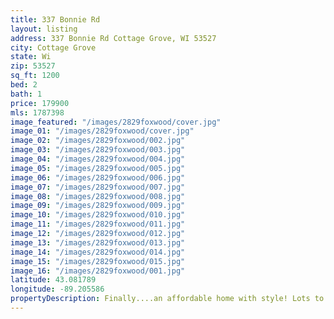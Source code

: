 ```yaml
---
title: 337 Bonnie Rd
layout: listing
address: 337 Bonnie Rd Cottage Grove, WI 53527
city: Cottage Grove
state: Wi
zip: 53527
sq_ft: 1200
bed: 2
bath: 1
price: 179900
mls: 1787398
image_featured: "/images/2829foxwood/cover.jpg"
image_01: "/images/2829foxwood/cover.jpg"
image_02: "/images/2829foxwood/002.jpg"
image_03: "/images/2829foxwood/003.jpg"
image_04: "/images/2829foxwood/004.jpg"
image_05: "/images/2829foxwood/005.jpg"
image_06: "/images/2829foxwood/006.jpg"
image_07: "/images/2829foxwood/007.jpg"
image_08: "/images/2829foxwood/008.jpg"
image_09: "/images/2829foxwood/009.jpg"
image_10: "/images/2829foxwood/010.jpg"
image_11: "/images/2829foxwood/011.jpg"
image_12: "/images/2829foxwood/012.jpg"
image_13: "/images/2829foxwood/013.jpg"
image_14: "/images/2829foxwood/014.jpg"
image_15: "/images/2829foxwood/015.jpg"
image_16: "/images/2829foxwood/001.jpg"
latitude: 43.081789
longitude: -89.205586
propertyDescription: Finally....an affordable home with style! Lots to love about this one. Great light filled open floorplan. Awesome living room with a vaulted ceiling and skylight. Super functional updated eat in kitchen. Spacious master bedroom with a walk-in closet.<br /><br />A nice deck and really cool screened porch provide additional living space during the warmer months and overlook the good size fully fenced backyard. The unfinished basement is exposed, stubbed for a bathroom, has a walk out, and offers an opportunity for future expansion. This home would make a great place to get started, come take a look.
---
```

